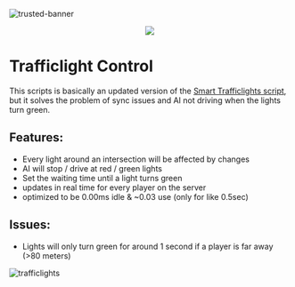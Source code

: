 ![trusted-banner](https://github.com/Trusted-Studios/ts_Trafficlights/assets/79488475/5054a53d-f5b6-41ea-af5f-800dff563aa2)

<p align="center">
    <a href="https://discord.gg/hmmM89nCdX">
        <img src="https://img.shields.io/discord/1068573047172374634?style=for-the-badge&logo=discord&labelColor=7289da&logoColor=white&color=2c2f33&label=Discord"/>
    </a>
</p>

# Trafficlight Control

This scripts is basically an updated version of the [Smart Trafficlights script](https://forum.cfx.re/t/release-smarttrafficlights-server-side-smart-traffic-lights-v1-00/492770), but it solves the problem of sync issues and AI not driving when the lights turn green.

## Features:
- Every light around an intersection will be affected by changes
- AI will stop / drive at red / green lights
- Set the waiting time until a light turns green
- updates in real time for every player on the server
- optimized to be 0.00ms idle & ~0.03 use (only for like 0.5sec)

## Issues:
- Lights will only turn green for around 1 second if a player is far away (>80 meters)

![trafficlights](https://github.com/Trusted-Studios/ts_Trafficlights/assets/79488475/60eccf61-8b8e-46ff-8f7b-0740cbe9f071)
